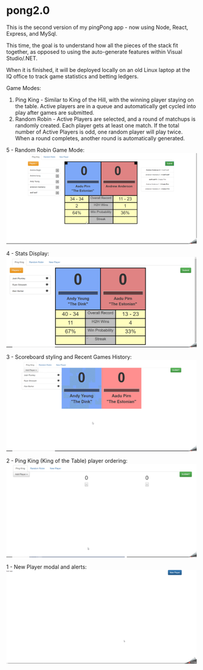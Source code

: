 # pong2.0

This is the second version of my pingPong app - now using Node, React, Express, and MySql.

This time, the goal is to understand how all the pieces of the stack fit together, as opposed to using the auto-generate features within Visual Studio/.NET.

When it is finished, it will be deployed locally on an old Linux laptop at the IQ office to track game statistics and betting ledgers.

Game Modes:
1) Ping King - Similar to King of the Hill, with the winning player staying on the table.  Active players are in a queue and automatically get cycled into play after games are submitted.
2) Random Robin - Active Players are selected, and a round of matchups is randomly created.  Each player gets at least one match.  If the total number of Active Players is odd, one random player will play twice.  When a round completes, another round is automatically generated.

5 - Random Robin Game Mode:
![](https://github.com/ayeungturtle/gifs/blob/master/pong2.0/randomRobin.gif)

4 - Stats Display:
![](https://github.com/ayeungturtle/gifs/blob/master/pong2.0/displaysStats.gif)

3 - Scoreboard styling and Recent Games History:
![](https://github.com/ayeungturtle/gifs/blob/master/pong2.0/stylingAndRecentGames.gif)

2 - Ping King (King of the Table) player ordering:
![](https://github.com/ayeungturtle/gifs/blob/master/pong2.0/pingKingOrder.gif)

1 - New Player modal and alerts:
![new-player-modal-and-alerts](https://github.com/ayeungturtle/gifs/blob/master/pong2.0/pong_newPlayerModalAndAlerts.gif)